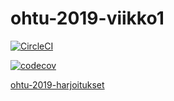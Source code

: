 # ohtu-2019-viikko1

[![CircleCI](https://circleci.com/gh/sonjaheikkinen/ohtu-2019-viikko1.svg?style=svg)](https://circleci.com/gh/sonjaheikkinen/ohtu-2019-viikko1)

[![codecov](https://codecov.io/gh/sonjaheikkinen/ohtu-2019-viikko1/branch/master/graph/badge.svg)](https://codecov.io/gh/sonjaheikkinen/ohtu-2019-viikko1)

[ohtu-2019-harjoitukset](https://github.com/sonjaheikkinen/ohtu-2019-harjoitukset)
